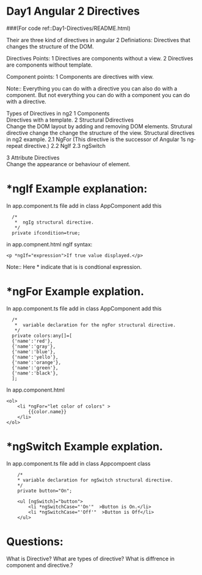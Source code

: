 # Day1 Angular 2 Directives 
###(For code ref::Day1-Directives/README.html)

Their are three kind of directives in angular 2
Definiations:
Directives that changes the structure of the DOM.

Directives Points:
1   Directives are components without a view.
2   Directives are components without template.

Component points:
1   Components are directives with view.

Note:: Everything you can do with a directive you can also do with a component. But not everything you can do with a component you can do with a directive.


Types of Directives in ng2
1   Components              
    Directives with a template.
2   Structural Ddirectives  
    Change the DOM layout by adding and  removing DOM elements.
    Strutural directive change the change the structure of the view.
    Structural directives in ng2 example.
        2.1 NgFor (This directive is the successor of Angular 1s ng-repeat directive.)
        2.2 NgIf
        2.3 ngSwitch
    

3   Attribute Directives    
    Change the appearance or behaviour of element.


# *ngIf Example explanation:
In app.component.ts file add 
 in class AppComponent add this 
```
  /*
   *  ngIg structural directive.
   */
  private ifcondition=true;
```

in app.compnent.html
ngIf syntax:
```
<p *ngIf="expression">If true value displayed.</p>
```

Note::  Here * indicate that is is condtional expression.

# *ngFor Example explation.
In app.component.ts file add 
 in class AppComponent add this

```
  /*  
   *  variable declaration for the ngFor structural directive.  
   */  
  private colors:any[]=[
  {'name':'red'},
  {'name':'gray'},
  {'name':'blue'},
  {'name':'yello'},
  {'name':'orange'},
  {'name':'green'}, 
  {'name':'black'},
  ];  
```

In app.component.html
```
<ol>
    <li *ngFor="let color of colors" >
        {{color.name}}
    </li>
</ol>
```

# *ngSwitch Example explation.
In app.component.ts file add
in class Appcompoent class

```
    /*
    * variable declaration for ngSwitch structural directive.
    */
    private button="On";
```

```
    <ul [ngSwitch]="button">
        <li *ngSwitchCase="'On'"  >Button is On.</li>
        <li *ngSwitchCase="'Off'"  >Button is Off</li>
    </ul>
```


# Questions:

What is Directive?
What are types of directive?
What is diffrence in component and directive.?

